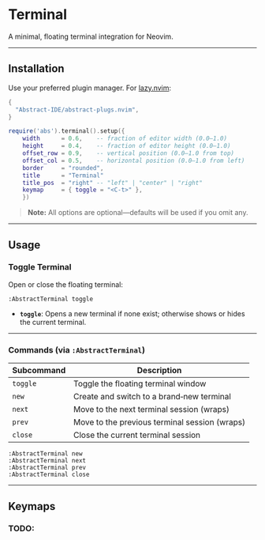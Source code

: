 # Terminal

A minimal, floating terminal integration for Neovim.

---

## Installation

Use your preferred plugin manager. For [lazy.nvim](https://github.com/folke/lazy.nvim):

```lua
{
  "Abstract-IDE/abstract-plugs.nvim",
}

require('abs').terminal().setup({
    width      = 0.6,    -- fraction of editor width (0.0–1.0)
    height     = 0.4,    -- fraction of editor height (0.0–1.0)
    offset_row = 0.9,    -- vertical position (0.0–1.0 from top)
    offset_col = 0.5,    -- horizontal position (0.0–1.0 from left)
    border     = "rounded",
    title      = "Terminal"
    title_pos  = "right" -- "left" | "center" | "right"
    keymap     = { toggle = "<C-t>" },
	})

```

> **Note:** All options are optional—defaults will be used if you omit any.

---

## Usage

### Toggle Terminal

Open or close the floating terminal:

```vim
:AbstractTerminal toggle
```

- **`toggle`**: Opens a new terminal if none exist; otherwise shows or hides the current terminal.

---

### Commands (via `:AbstractTerminal`)

| Subcommand | Description                                   |
| ---------- | --------------------------------------------- |
| `toggle`   | Toggle the floating terminal window           |
| `new`      | Create and switch to a brand‑new terminal     |
| `next`     | Move to the next terminal session (wraps)     |
| `prev`     | Move to the previous terminal session (wraps) |
| `close`    | Close the current terminal session            |

```vim
:AbstractTerminal new
:AbstractTerminal next
:AbstractTerminal prev
:AbstractTerminal close
```

---

## Keymaps

### TODO:
